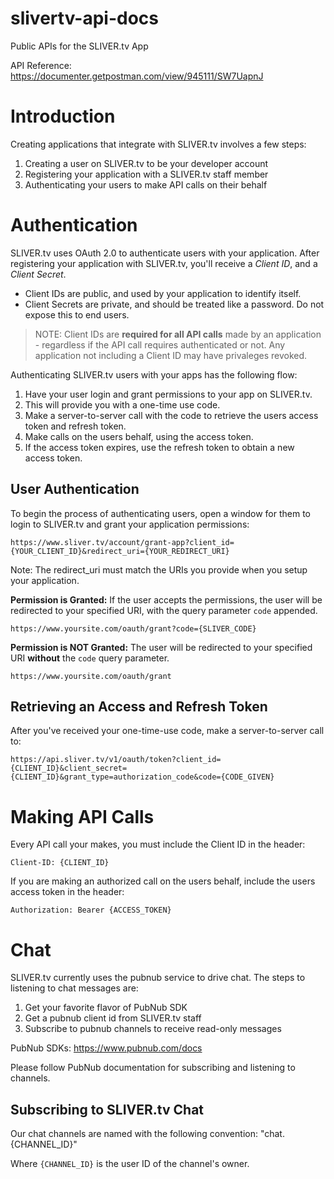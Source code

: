 # slivertv-api-docs
Public APIs for the SLIVER.tv App


API Reference:
https://documenter.getpostman.com/view/945111/SW7UapnJ


# Introduction
Creating applications that integrate with SLIVER.tv involves a few steps:
1. Creating a user on SLIVER.tv to be your developer account
2. Registering your application with a SLIVER.tv staff member
3. Authenticating your users to make API calls on their behalf


# Authentication
SLIVER.tv uses OAuth 2.0 to authenticate users with your application. After registering your application with SLIVER.tv, you'll receive a _Client ID_, and a _Client Secret_.

* Client IDs are public, and used by your application to identify itself. 
* Client Secrets are private, and should be treated like a password. Do not expose this to end users.

> NOTE: Client IDs are **required for all API calls** made by an application - regardless if the API call requires authenticated or not. Any application not including a Client ID may have privaleges revoked.

Authenticating SLIVER.tv users with your apps has the following flow:
1. Have your user login and grant permissions to your app on SLIVER.tv.
2. This will provide you with a one-time use code.
3. Make a server-to-server call with the code to retrieve the users access token and refresh token.
4. Make calls on the users behalf, using the access token.
5. If the access token expires, use the refresh token to obtain a new access token.


## User Authentication
To begin the process of authenticating users, open a window for them to login to SLIVER.tv and grant your application permissions:

    https://www.sliver.tv/account/grant-app?client_id={YOUR_CLIENT_ID}&redirect_uri={YOUR_REDIRECT_URI}

Note: The redirect_uri must match the URIs you provide when you setup your application.

**Permission is Granted:**
If the user accepts the permissions, the user will be redirected to your specified URI, with the query parameter `code` appended.

    https://www.yoursite.com/oauth/grant?code={SLIVER_CODE}

**Permission is NOT Granted:**
The user will be redirected to your specified URI **without** the `code` query parameter.

    https://www.yoursite.com/oauth/grant

## Retrieving an Access and Refresh Token
After you've received your one-time-use code, make a server-to-server call to:

    https://api.sliver.tv/v1/oauth/token?client_id={CLIENT_ID}&client_secret={CLIENT_ID}&grant_type=authorization_code&code={CODE_GIVEN}


# Making API Calls
Every API call your makes, you must include the Client ID in the header:

    Client-ID: {CLIENT_ID}

If you are making an authorized call on the users behalf, include the users access token in the header:

    Authorization: Bearer {ACCESS_TOKEN}


# Chat
SLIVER.tv currently uses the pubnub service to drive chat. The steps to listening to chat messages are:

1. Get your favorite flavor of PubNub SDK
2. Get a pubnub client id from SLIVER.tv staff
3. Subscribe to pubnub channels to receive read-only messages

PubNub SDKs: https://www.pubnub.com/docs

Please follow PubNub documentation for subscribing and listening to channels.

## Subscribing to SLIVER.tv Chat

Our chat channels are named with the following convention:
    "chat.{CHANNEL_ID}"

Where `{CHANNEL_ID}` is the user ID of the channel's owner. 